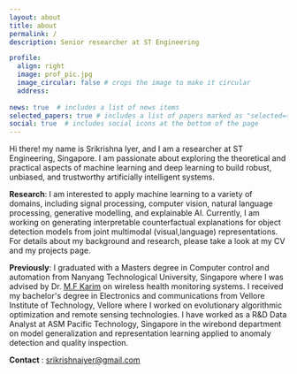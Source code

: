 ```yaml
---
layout: about
title: about
permalink: /
description: Senior researcher at ST Engineering

profile:
  align: right
  image: prof_pic.jpg
  image_circular: false # crops the image to make it circular
  address: 
  
news: true  # includes a list of news items
selected_papers: true # includes a list of papers marked as "selected={true}"
social: true  # includes social icons at the bottom of the page
---
```


Hi there! my name is Srikrishna Iyer, and I am a researcher at ST Engineering, Singapore. I am passionate about exploring the theoretical and practical aspects of machine learning and deep learning to build robust, unbiased, and trustworthy artificially intelligent systems.

**Research**: I am interested to apply machine learning to a variety of domains, including signal processing, computer vision, natural language processing, generative modelling, and explainable AI. Currently, I am working on generating interpretable counterfactual explanations for object detection models from joint multimodal (visual,language) representations. For details about my background and research, please take a look at my CV and my projects page.

**Previously**: I graduated with a Masters degree in Computer control and automation from Nanyang Technological University, Singapore where I was advised by Dr. [M.F Karim](https://dr.ntu.edu.sg/cris/rp/rp00350) on wireless health monitoring systems. I received my bachelor's degree in Electronics and communications from Vellore Institute of Technology, Vellore where I worked on evolutionary algorithmic optimization and remote sensing technologies. I have worked as a R&D Data Analyst at ASM Pacific Technology, Singapore in the wirebond department on model generalization and representation learning applied to anomaly detection and quality inspection.

**Contact** : srikrishnaiyer@gmail.com

